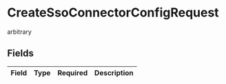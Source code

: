 # CreateSsoConnectorConfigRequest

arbitrary


## Fields

| Field       | Type        | Required    | Description |
| ----------- | ----------- | ----------- | ----------- |